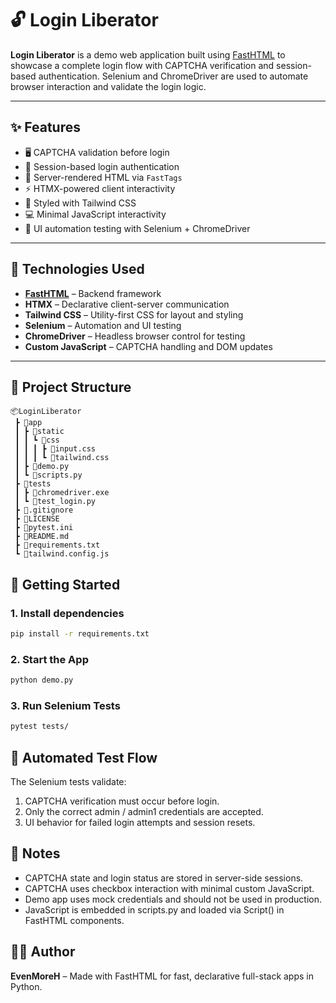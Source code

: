 # 🔓 Login Liberator

**Login Liberator** is a demo web application built using [FastHTML](https://github.com/fastai/fasthtml) to showcase a complete login flow with CAPTCHA verification and session-based authentication. Selenium and ChromeDriver are used to automate browser interaction and validate the login logic.

---

## ✨ Features

- 🖥️ CAPTCHA validation before login
- 🔐 Session-based login authentication
- 🧠 Server-rendered HTML via `FastTags`
- ⚡ HTMX-powered client interactivity
- 🎨 Styled with Tailwind CSS
- 💻 Minimal JavaScript interactivity
- 🤖 UI automation testing with Selenium + ChromeDriver

---

## 🔧 Technologies Used

- **[FastHTML](https://github.com/fastai/fasthtml)** – Backend framework
- **HTMX** – Declarative client-server communication
- **Tailwind CSS** – Utility-first CSS for layout and styling
- **Selenium** – Automation and UI testing
- **ChromeDriver** – Headless browser control for testing
- **Custom JavaScript** – CAPTCHA handling and DOM updates

---

## 📁 Project Structure
```
📦LoginLiberator
 ┣ 📂app
 ┃ ┣ 📂static
 ┃ ┃ ┗ 📂css
 ┃ ┃ ┃ ┣ 📜input.css
 ┃ ┃ ┃ ┗ 📜tailwind.css
 ┃ ┣ 📜demo.py
 ┃ ┗ 📜scripts.py
 ┣ 📂tests
 ┃ ┣ 📜chromedriver.exe
 ┃ ┗ 📜test_login.py
 ┣ 📜.gitignore
 ┣ 📜LICENSE
 ┣ 📜pytest.ini
 ┣ 📜README.md
 ┣ 📜requirements.txt
 ┗ 📜tailwind.config.js
```

## 🚀 Getting Started

### 1. Install dependencies

```bash
pip install -r requirements.txt
```

### 2. Start the App
```bash
python demo.py
```

### 3. Run Selenium Tests
```bash
pytest tests/
```

## 🧪 Automated Test Flow
The Selenium tests validate:
1. CAPTCHA verification must occur before login.
2. Only the correct admin / admin1 credentials are accepted.
3. UI behavior for failed login attempts and session resets.

## 📜 Notes
- CAPTCHA state and login status are stored in server-side sessions.
- CAPTCHA uses checkbox interaction with minimal custom JavaScript.
- Demo app uses mock credentials and should not be used in production.
- JavaScript is embedded in scripts.py and loaded via Script() in FastHTML components.

## 👨‍💻 Author
**EvenMoreH** – Made with FastHTML for fast, declarative full-stack apps in Python.